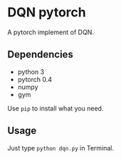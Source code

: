 # DQN pytorch
A pytorch implement of DQN.

## Dependencies
- python 3  
- pytorch 0.4  
- numpy  
- gym  

Use `pip` to install what you need.

## Usage
Just type `python dqn.py` in Terminal.
